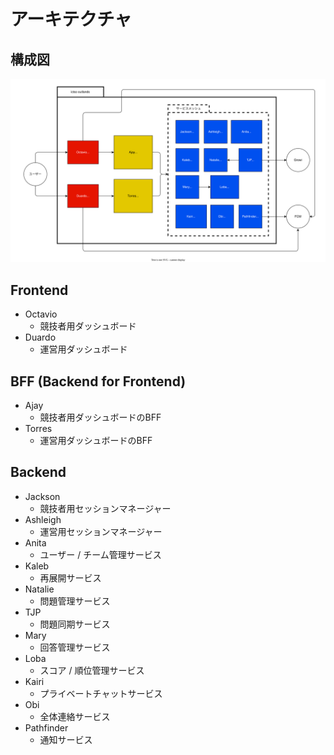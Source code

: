 # アーキテクチャ

## 構成図

![構成図](./architecture.dio.svg)

## Frontend

- Octavio
  - 競技者用ダッシュボード
- Duardo
  - 運営用ダッシュボード

## BFF (Backend for Frontend)

- Ajay
  - 競技者用ダッシュボードのBFF
- Torres
  - 運営用ダッシュボードのBFF

## Backend

- Jackson
  - 競技者用セッションマネージャー
- Ashleigh
  - 運営用セッションマネージャー
- Anita
  - ユーザー / チーム管理サービス
- Kaleb
  - 再展開サービス
- Natalie
  - 問題管理サービス
- TJP
  - 問題同期サービス
- Mary
  - 回答管理サービス
- Loba
  - スコア / 順位管理サービス
- Kairi
  - プライベートチャットサービス
- Obi
  - 全体連絡サービス
- Pathfinder
  - 通知サービス
